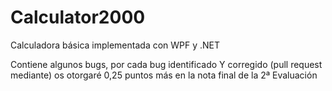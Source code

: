 # Calculator2000

Calculadora básica implementada con WPF y .NET

Contiene algunos bugs, por cada bug identificado Y corregido (pull request mediante) os otorgaré 0,25 puntos más en la nota final de la 2ª Evaluación
